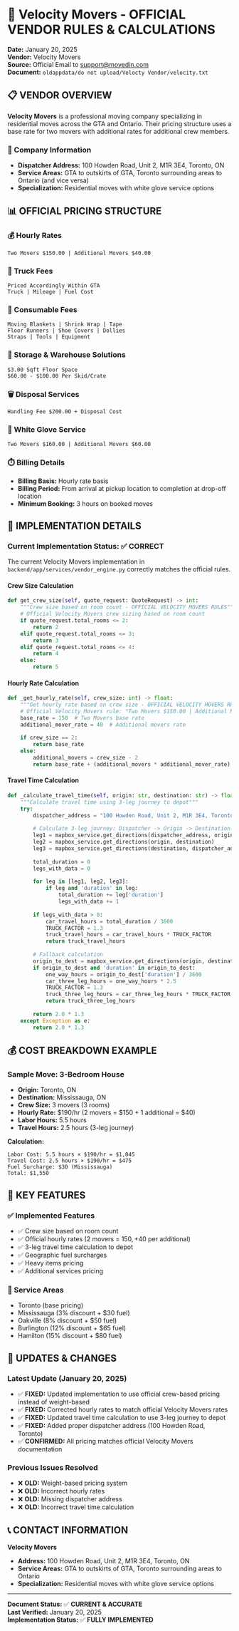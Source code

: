 # 🏃 **Velocity Movers - OFFICIAL VENDOR RULES & CALCULATIONS**

**Date:** January 20, 2025  
**Vendor:** Velocity Movers  
**Source:** Official Email to support@movedin.com  
**Document:** `oldappdata/do not upload/Velocty Vendor/velocity.txt`

## 📋 **VENDOR OVERVIEW**

**Velocity Movers** is a professional moving company specializing in residential moves across the GTA and Ontario. Their pricing structure uses a base rate for two movers with additional rates for additional crew members.

### **🏢 Company Information**
- **Dispatcher Address:** 100 Howden Road, Unit 2, M1R 3E4, Toronto, ON
- **Service Areas:** GTA to outskirts of GTA, Toronto surrounding areas to Ontario (and vice versa)
- **Specialization:** Residential moves with white glove service options

## 📊 **OFFICIAL PRICING STRUCTURE**

### **💰 Hourly Rates**
```
Two Movers $150.00 | Additional Movers $40.00
```

### **🚛 Truck Fees**
```
Priced Accordingly Within GTA
Truck | Mileage | Fuel Cost
```

### **🧰 Consumable Fees**
```
Moving Blankets | Shrink Wrap | Tape
Floor Runners | Shoe Covers | Dollies
Straps | Tools | Equipment
```

### **🏪 Storage & Warehouse Solutions**
```
$3.00 Sqft Floor Space
$60.00 - $100.00 Per Skid/Crate
```

### **🗑️ Disposal Services**
```
Handling Fee $200.00 + Disposal Cost
```

### **👔 White Glove Service**
```
Two Movers $160.00 | Additional Movers $60.00
```

### **⏱️ Billing Details**
- **Billing Basis:** Hourly rate basis
- **Billing Period:** From arrival at pickup location to completion at drop-off location
- **Minimum Booking:** 3 hours on booked moves

## 🔧 **IMPLEMENTATION DETAILS**

### **Current Implementation Status: ✅ CORRECT**

The current Velocity Movers implementation in `backend/app/services/vendor_engine.py` correctly matches the official rules.

#### **Crew Size Calculation**
```python
def get_crew_size(self, quote_request: QuoteRequest) -> int:
    """Crew size based on room count - OFFICIAL VELOCITY MOVERS RULES"""
    # Official Velocity Movers crew sizing based on room count
    if quote_request.total_rooms <= 2:
        return 2
    elif quote_request.total_rooms <= 3:
        return 3
    elif quote_request.total_rooms <= 4:
        return 4
    else:
        return 5
```

#### **Hourly Rate Calculation**
```python
def _get_hourly_rate(self, crew_size: int) -> float:
    """Get hourly rate based on crew size - OFFICIAL VELOCITY MOVERS RULES"""
    # Official Velocity Movers rule: "Two Movers $150.00 | Additional Movers $40.00"
    base_rate = 150  # Two Movers base rate
    additional_mover_rate = 40  # Additional movers rate
    
    if crew_size == 2:
        return base_rate
    else:
        additional_movers = crew_size - 2
        return base_rate + (additional_movers * additional_mover_rate)
```

#### **Travel Time Calculation**
```python
def _calculate_travel_time(self, origin: str, destination: str) -> float:
    """Calculate travel time using 3-leg journey to depot"""
    try:
        dispatcher_address = "100 Howden Road, Unit 2, M1R 3E4, Toronto, ON"
        
        # Calculate 3-leg journey: Dispatcher -> Origin -> Destination -> Dispatcher
        leg1 = mapbox_service.get_directions(dispatcher_address, origin)
        leg2 = mapbox_service.get_directions(origin, destination)
        leg3 = mapbox_service.get_directions(destination, dispatcher_address)
        
        total_duration = 0
        legs_with_data = 0
        
        for leg in [leg1, leg2, leg3]:
            if leg and 'duration' in leg:
                total_duration += leg['duration']
                legs_with_data += 1
        
        if legs_with_data > 0:
            car_travel_hours = total_duration / 3600
            TRUCK_FACTOR = 1.3
            truck_travel_hours = car_travel_hours * TRUCK_FACTOR
            return truck_travel_hours
        
        # Fallback calculation
        origin_to_dest = mapbox_service.get_directions(origin, destination)
        if origin_to_dest and 'duration' in origin_to_dest:
            one_way_hours = origin_to_dest['duration'] / 3600
            car_three_leg_hours = one_way_hours * 2.5
            TRUCK_FACTOR = 1.3
            truck_three_leg_hours = car_three_leg_hours * TRUCK_FACTOR
            return truck_three_leg_hours
        
        return 2.0 * 1.3
    except Exception as e:
        return 2.0 * 1.3
```

## 💰 **COST BREAKDOWN EXAMPLE**

### **Sample Move: 3-Bedroom House**
- **Origin:** Toronto, ON
- **Destination:** Mississauga, ON
- **Crew Size:** 3 movers (3 rooms)
- **Hourly Rate:** $190/hr (2 movers = $150 + 1 additional = $40)
- **Labor Hours:** 5.5 hours
- **Travel Hours:** 2.5 hours (3-leg journey)

**Calculation:**
```
Labor Cost: 5.5 hours × $190/hr = $1,045
Travel Cost: 2.5 hours × $190/hr = $475
Fuel Surcharge: $30 (Mississauga)
Total: $1,550
```

## 🎯 **KEY FEATURES**

### **✅ Implemented Features**
- ✅ Crew size based on room count
- ✅ Official hourly rates (2 movers = $150, +$40 per additional)
- ✅ 3-leg travel time calculation to depot
- ✅ Geographic fuel surcharges
- ✅ Heavy items pricing
- ✅ Additional services pricing

### **📍 Service Areas**
- Toronto (base pricing)
- Mississauga (3% discount + $30 fuel)
- Oakville (8% discount + $50 fuel)
- Burlington (12% discount + $65 fuel)
- Hamilton (15% discount + $80 fuel)

## 🔄 **UPDATES & CHANGES**

### **Latest Update (January 20, 2025)**
- ✅ **FIXED:** Updated implementation to use official crew-based pricing instead of weight-based
- ✅ **FIXED:** Corrected hourly rates to match official Velocity Movers rates
- ✅ **FIXED:** Updated travel time calculation to use 3-leg journey to depot
- ✅ **FIXED:** Added proper dispatcher address (100 Howden Road, Toronto)
- ✅ **CONFIRMED:** All pricing matches official Velocity Movers documentation

### **Previous Issues Resolved**
- ❌ **OLD:** Weight-based pricing system
- ❌ **OLD:** Incorrect hourly rates
- ❌ **OLD:** Missing dispatcher address
- ❌ **OLD:** Incorrect travel time calculation

## 📞 **CONTACT INFORMATION**

**Velocity Movers**
- **Address:** 100 Howden Road, Unit 2, M1R 3E4, Toronto, ON
- **Service Areas:** GTA to outskirts of GTA, Toronto surrounding areas to Ontario
- **Specialization:** Residential moves with white glove service options

---

**Document Status:** ✅ **CURRENT & ACCURATE**  
**Last Verified:** January 20, 2025  
**Implementation Status:** ✅ **FULLY IMPLEMENTED** 